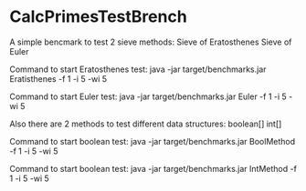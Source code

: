 # CalcPrimesTestBrench

A simple bencmark to test 2 sieve methods:
Sieve of Eratosthenes
Sieve of Euler

Command to start Eratosthenes test:
java -jar target/benchmarks.jar Eratisthenes -f 1 -i 5 -wi 5

Command to start Euler test:
java -jar target/benchmarks.jar Euler -f 1 -i 5 -wi 5


Also there are 2 methods to test different data structures:
boolean[]
int[]

Command to start boolean test:
java -jar target/benchmarks.jar BoolMethod -f 1 -i 5 -wi 5

Command to start boolean test:
java -jar target/benchmarks.jar IntMethod -f 1 -i 5 -wi 5
